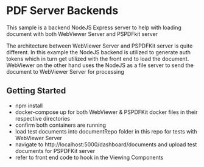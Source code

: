 <h1>PDF Server Backends</h1>

<p>This sample is a backend NodeJS Express server to help with loading document with both WebViewer Server and PSPDFkit server</p>

<p>The architecture between WebViewer Server and PSPDFKit server is quite different. In this example the NodeJS backend is utilized to generate auth tokens which in turn get utilized with the front end to load the document. WebViewer on the other hand uses the NodeJS as a file server to send the document to WebViewer Server for processing </p>

<h2>Getting Started</h2>

<ul>
  <li>npm install</li>
  <li>docker-compose up for both WebViewer & PSPDFKit docker files in their respective directories</li>
  <li>confirm both containers are running</li>
  <li>load test documents into documentRepo folder in this repo for tests with WebViewer Server</li>
  <li>navigate to http://localhost:5000/dashboard/documents and upload test documents for PSPDFKit server</li>
  <li>refer to front end code to hook in the Viewing Components</li>
</ul>
